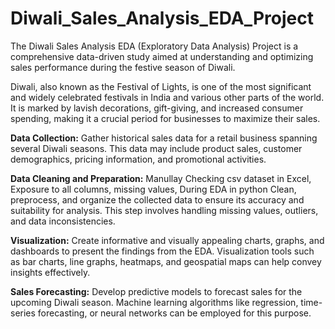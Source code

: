 # Diwali_Sales_Analysis_EDA_Project
The Diwali Sales Analysis EDA (Exploratory Data Analysis) Project is a comprehensive data-driven study aimed at understanding and optimizing sales performance during the festive season of Diwali. 

Diwali, also known as the Festival of Lights, is one of the most significant and widely celebrated festivals in India and various other parts of the world. It is marked by lavish decorations, gift-giving, and increased consumer spending, making it a crucial period for businesses to maximize their sales.

**Data Collection:** Gather historical sales data for a retail business spanning several Diwali seasons. This data may include product sales, customer demographics, pricing information, and promotional activities.

**Data Cleaning and Preparation:** Manullay Checking csv dataset in Excel, Exposure to all columns, missing values, During EDA in python
Clean, preprocess, and organize the collected data to ensure its accuracy and suitability for analysis. This step involves handling missing values, outliers, and data inconsistencies.

**Visualization:** Create informative and visually appealing charts, graphs, and dashboards to present the findings from the EDA. Visualization tools such as bar charts, line graphs, heatmaps, and geospatial maps can help convey insights effectively.

**Sales Forecasting:** Develop predictive models to forecast sales for the upcoming Diwali season. Machine learning algorithms like regression, time-series forecasting, or neural networks can be employed for this purpose.
